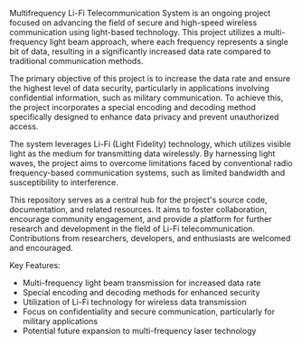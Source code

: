 
Multifrequency Li-Fi Telecommunication System is an ongoing project focused on advancing the field of secure and high-speed wireless communication using light-based technology. This project utilizes a multi-frequency light beam approach, where each frequency represents a single bit of data, resulting in a significantly increased data rate compared to traditional communication methods.

The primary objective of this project is to increase the data rate and ensure the highest level of data security, particularly in applications involving confidential information, such as military communication. To achieve this, the project incorporates a special encoding and decoding method specifically designed to enhance data privacy and prevent unauthorized access.

The system leverages Li-Fi (Light Fidelity) technology, which utilizes visible light as the medium for transmitting data wirelessly. By harnessing light waves, the project aims to overcome limitations faced by conventional radio frequency-based communication systems, such as limited bandwidth and susceptibility to interference.

This repository serves as a central hub for the project's source code, documentation, and related resources. It aims to foster collaboration, encourage community engagement, and provide a platform for further research and development in the field of Li-Fi telecommunication.
Contributions from researchers, developers, and enthusiasts are welcomed and encouraged. 

Key Features:
- Multi-frequency light beam transmission for increased data rate
- Special encoding and decoding methods for enhanced security
- Utilization of Li-Fi technology for wireless data transmission
- Focus on confidentiality and secure communication, particularly for military applications
- Potential future expansion to multi-frequency laser technology

